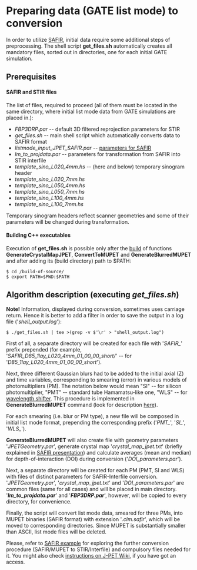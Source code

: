 # Preparing data (GATE list mode) to conversion

In order to utilize [SAFIR](http://stir.sourceforge.net/MIC2015UsersMeeting/STIR_UM2015_Fischer_SAFIRInputFileFormat.pdf "PowerPoint Presentation"), initial data require some additional steps of preprocessing. The shell script **get_files.sh** automatically creates all mandatory files, sorted out in directories, one for each initial GATE simulation.

## Prerequisites
#### SAFIR and STIR files
The list of files, required to proceed (all of them must be located in the same directory, where initial list mode data from GATE simulations are placed in.):

* *FBP3DRP.par* -- default 3D filtered reprojection parameters for STIR
* *get_files.sh* -- main shell script which automatically converts data to SAFIR format
* *listmode_input_JPET_SAFIR.par* -- [parameters for SAFIR](https://github.com/UCL/STIR/tree/master/examples/SAFIR-listmode-virtual-scanner "details")
* *lm_to_projdata.par* -- parameters for transformation from SAFIR into STIR interfile
* *template_sino_L020_4mm.hs* -- (here and below) temporary sinogram header
* *template_sino_L020_7mm.hs*
* *template_sino_L050_4mm.hs*
* *template_sino_L050_7mm.hs*
* *template_sino_L100_4mm.hs*
* *template_sino_L100_7mm.hs*

Temporary sinogram headers reflect scanner geometries and some of their parameters will be changed during transformation.

#### Building C++ executables
Execution of **get_files.sh** is possible only after the [build](https://github.com/JPETTomography/listmode-to-safir) of functions **GenerateCrystalMapJPET**, **ConvertToMUPET** and **GenerateBlurredMUPET** and after adding its (build directory) path to $PATH:
```
$ cd /build-of-source/
$ export PATH=$PWD:$PATH
```

## Algorithm description (executing *get_files.sh*)
**Note!** Information, displayed during conversion, sometimes uses carriage return. Hence it is better to add a filter in order to save the output in a log file ('*shell_output.log*'):
```
$ ./get_files.sh | tee >(grep -v $'\r' > "shell_output.log")
```
First of all, a separate directory will be created for each file with '*SAFIR_*' prefix prepended (for example, '*SAFIR_D85_1lay_L020_4mm_01_00_00_short/*' -- for '*D85_1lay_L020_4mm_01_00_00_short*').

Next, three different Gaussian blurs had to be added to the initial axial (Z) and time variables, corresponding to smearing (error) in various models of photomultipliers (PM). The notation below would mean "SI" -- for silicon photomultiplier, "PMT" -- standard tube Hamamatsu-like one, "WLS" -- for [wavelength shifter](http://iopscience.iop.org/article/10.1088/0031-9155/53/7/002 "one of the articles"). This procedure is implemented in **GenerateBlurredMUPET** command (look for description [here](https://github.com/JPETTomography/listmode-to-safir)).

For each smearing (i.e. blur or PM type), a new file will be composed in initial list mode format, prepending the corresponding prefix ('*PMT_*', '*SI_*', '*WLS_*').

**GenerateBlurredMUPET** will also create file with geometry parameters '*JPETGeometry.par*', generate crystal map '*crystal_map_jpet.txt*' (briefly explained in [SAFIR presentation](http://stir.sourceforge.net/MIC2015UsersMeeting/STIR_UM2015_Fischer_SAFIRInputFileFormat.pdf "PowerPoint Presentation")) and calculate averages (mean and median) for depth-of-interaction (DOI) during conversion ('*DOI_parameters.par*').

Next, a separate directory will be created for each PM (PMT, SI and WLS) with files of distinct parameters for SAFIR-Interfile conversion. '*JPETGeometry.par*', '*crystal_map_jpet.txt*' and '*DOI_parameters.par*' are common files (same for all cases) and will be placed in main directory. '***lm_to_projdata.par***' and '***FBP3DRP.par***', however, will be copied to every directory, for convenience.

Finally, the script will convert list mode data, smeared for three PMs, into MUPET binaries (SAFIR format) with extension '*.clm.safir*', which will be moved to corresponding directories. Since MUPET is substantially smaller than ASCII, list mode files will be deleted.

Please, refer to [SAFIR example](https://github.com/UCL/STIR/tree/master/examples/SAFIR-listmode-virtual-scanner "example in STIR repository") for exploring the further conversion procedure (SAFIR/MUPET to STIR/Interfile) and compulsory files needed for it. You might also check [instructions on J-PET Wiki](http://koza.if.uj.edu.pl/petwiki/index.php/STIR_%28Software_for_Tomographic_Image_Reconstruction%29#SAFIR_module "SAFIR usage"), if you have got an access.
